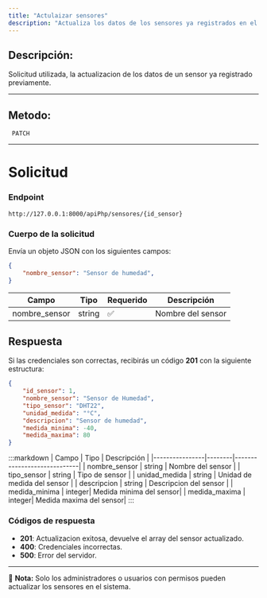 ```yaml
---
title: "Actulaizar sensores"
description: "Actualiza los datos de los sensores ya registrados en el sistema."
---
```



## Descripción:
Solicitud utilizada, la actualizacion de los datos de un sensor ya registrado previamente.

---


## Metodo: 
```
 PATCH
```
---


# **Solicitud**

### **Endpoint**
```
http://127.0.0.1:8000/apiPhp/sensores/{id_sensor}
```

### **Cuerpo de la solicitud**
Envía un objeto JSON con los siguientes campos:

```json
{
    "nombre_sensor": "Sensor de humedad",
}
```

| Campo           | Tipo   | Requerido | Descripción                |
|----------------|--------|-----------|-----------------------------|
| nombre_sensor  | string | ✅       | Nombre del sensor |

## **Respuesta**

Si las credenciales son correctas, recibirás un código **201** con la siguiente estructura:

```json
{
    "id_sensor": 1,
    "nombre_sensor": "Sensor de Humedad",
    "tipo_sensor": "DHT22",
    "unidad_medida": "°C",
    "descripcion": "Sensor de humedad",
    "medida_minima": -40,
    "medida_maxima": 80
}
```

:::markdown
| Campo           | Tipo   | Descripción                |
|----------------|--------|-----------------------------|
| nombre_sensor  | string | Nombre del sensor |
| tipo_sensor    | string | Tipo de sensor    |
| unidad_medida  | string | Unidad de medida del sensor |
| descripcion    | string | Descripcion del sensor | 
| medida_minima  | integer| Medida minima del sensor| 
| medida_maxima  | integer| Medida maxima del sensor| 
:::


### **Códigos de respuesta**
- **201**: Actualizacion exitosa, devuelve el array del sensor actualizado.
- **400**: Credenciales incorrectas.
- **500**: Error del servidor.

---

📄 **Nota:** Solo los administradores o usuarios con permisos pueden actualizar los sensores en el sistema.



